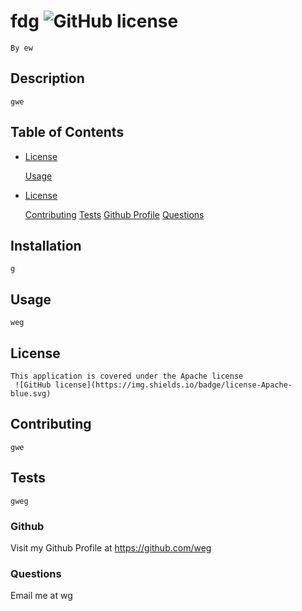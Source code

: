 # fdg ![GitHub license](https://img.shields.io/badge/license-Apache-blue.svg)
    By ew

## Description
    gwe
    
## Table of Contents
  
* [License](#license)

    [Usage](#usage) 
    
* [License](#license)

    [Contributing](#contributing)
    [Tests](#tests)
    [Github Profile](#github)
    [Questions](#questions)

## Installation
    g
    
## Usage
    weg

## License
    This application is covered under the Apache license
     ![GitHub license](https://img.shields.io/badge/license-Apache-blue.svg)

## Contributing
    gwe
    
## Tests
    gweg
    
### Github
  Visit my Github Profile at https://github.com/weg

### Questions 
  Email me at wg
